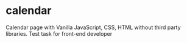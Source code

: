 # calendar
Calendar page with Vanilla JavaScript, CSS, HTML without third party libraries. Test task for front-end developer
